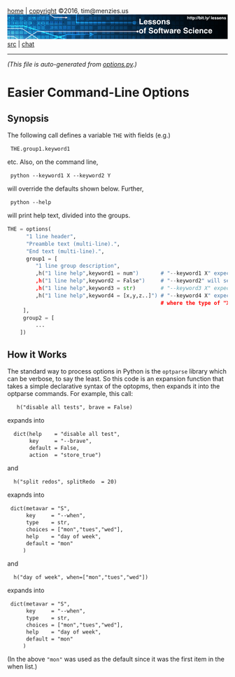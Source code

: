 [home](http://bit.ly/lessons) |
[copyright](https://github.com/lessen/src/blob/master/LICENSE.md) &copy;2016, tim&commat;menzies.us
<br>
[<img width=900 src="https://github.com/lessen/src/blob/master/img/banner.png?raw=true">](http://bit.ly/lessons)<br>
[src](https://github.com/lessen/src) |
[chat](https://lessons.slack.com/)

______

_(This file is auto-generated from [options.py](options.py).)_  



# Easier Command-Line Options

## Synopsis

The following call defines a variable `THE` with fields (e.g.) 

     THE.group1.keyword1

etc. Also, on the command line, 

     python --keyword1 X --keyword2 Y
     
will override the defaults shown below. Further, 

     python --help
     
will print help text, divided into the groups.

```python
THE = options( 
      "1 line header",
      "Preamble text (multi-line).",
      "End text (multi-line).",
      group1 = [
         "1 line group description",
         ,h("1 line help",keyword1 = num")       # "--keyword1 X" expects any float
         ,h("1 line help",keyword2 = False")     # "--keyword2" will set keyword=True
         ,h("1 line help",keyword3 = str)        # "--keyword3 X" expects any string
         ,h("1 line help",keyword4 = [x,y,z..]") # "--keyword4 X" expects one of x,y,z...
                                                 # where the type of "X" is set from "x"
     ],
     group2 = [
         ...
    ])
```

## How it Works

The standard way to process options in Python is the `optparse`
library which can be verbose, to say the least.
So this code
is an expansion function that takes
a simple declarative syntax of the optopms, then
expands it into the optparse
commands. For example, this call:

       h("disable all tests", brave = False)

expands into

      dict(help    = "disable all test",
           key     = "--brave",
           default = False,
           action  = "store_true")

and

      h("split redos", splitRedo  = 20)

exapnds into

     dict(metavar = "S",
          key     = "--when",
          type    = str,
          choices = ["mon","tues","wed"],
          help    = "day of week",
          default = "mon"
         )

and 

      h("day of week", when=["mon","tues","wed"])

expands into

     dict(metavar = "S",
          key     = "--when",
          type    = str,
          choices = ["mon","tues","wed"],
          help    = "day of week",
          default = "mon"
         )

(In the above `"mon"` was used as the default since it was
the first item in the when list.)

